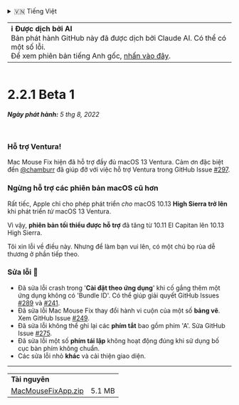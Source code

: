 <details>
<summary>🇻🇳 Tiếng Việt</summary>

[🇬🇧 English (GitHub)](https://github.com/noah-nuebling/mac-mouse-fix/releases/tag/2.2.1-Beta-1)\
[🇦🇩 Català](https://redirect.macmousefix.com/?target=mmf-release&tag=2.2.1-Beta-1&locale=ca)\
[🇩🇪 Deutsch](https://redirect.macmousefix.com/?target=mmf-release&tag=2.2.1-Beta-1&locale=de)\
[🇪🇸 Español](https://redirect.macmousefix.com/?target=mmf-release&tag=2.2.1-Beta-1&locale=es)\
[🇫🇷 Français](https://redirect.macmousefix.com/?target=mmf-release&tag=2.2.1-Beta-1&locale=fr)\
[🇮🇩 Indonesia](https://redirect.macmousefix.com/?target=mmf-release&tag=2.2.1-Beta-1&locale=id)\
[🇮🇹 Italiano](https://redirect.macmousefix.com/?target=mmf-release&tag=2.2.1-Beta-1&locale=it)\
[🇭🇺 Magyar](https://redirect.macmousefix.com/?target=mmf-release&tag=2.2.1-Beta-1&locale=hu)\
[🇳🇱 Nederlands](https://redirect.macmousefix.com/?target=mmf-release&tag=2.2.1-Beta-1&locale=nl)\
[🇵🇱 Polski](https://redirect.macmousefix.com/?target=mmf-release&tag=2.2.1-Beta-1&locale=pl)\
[🇧🇷 Português (Brasil)](https://redirect.macmousefix.com/?target=mmf-release&tag=2.2.1-Beta-1&locale=pt-BR)\
[🇵🇹 Português (Portugal)](https://redirect.macmousefix.com/?target=mmf-release&tag=2.2.1-Beta-1&locale=pt-PT)\
[🇷🇴 Română](https://redirect.macmousefix.com/?target=mmf-release&tag=2.2.1-Beta-1&locale=ro)\
[🇸🇪 Svenska](https://redirect.macmousefix.com/?target=mmf-release&tag=2.2.1-Beta-1&locale=sv)\
**🇻🇳 Tiếng Việt**\
[🇹🇷 Türkçe](https://redirect.macmousefix.com/?target=mmf-release&tag=2.2.1-Beta-1&locale=tr)\
[🇨🇿 Čeština](https://redirect.macmousefix.com/?target=mmf-release&tag=2.2.1-Beta-1&locale=cs)\
[🇬🇷 Ελληνικά](https://redirect.macmousefix.com/?target=mmf-release&tag=2.2.1-Beta-1&locale=el)\
[🇷🇺 Русский](https://redirect.macmousefix.com/?target=mmf-release&tag=2.2.1-Beta-1&locale=ru)\
[🇺🇦 Українська](https://redirect.macmousefix.com/?target=mmf-release&tag=2.2.1-Beta-1&locale=uk)\
[🇮🇱 עברית](https://redirect.macmousefix.com/?target=mmf-release&tag=2.2.1-Beta-1&locale=he)\
[🇸🇦 العربية](https://redirect.macmousefix.com/?target=mmf-release&tag=2.2.1-Beta-1&locale=ar)\
[🇮🇳 हिन्दी](https://redirect.macmousefix.com/?target=mmf-release&tag=2.2.1-Beta-1&locale=hi)\
[🇹🇭 ไทย](https://redirect.macmousefix.com/?target=mmf-release&tag=2.2.1-Beta-1&locale=th)\
[🇨🇳 中文 (简体)](https://redirect.macmousefix.com/?target=mmf-release&tag=2.2.1-Beta-1&locale=zh-Hans)\
[🇨🇳 中文 (繁體)](https://redirect.macmousefix.com/?target=mmf-release&tag=2.2.1-Beta-1&locale=zh-Hant)\
[🇭🇰 中文（香港)](https://redirect.macmousefix.com/?target=mmf-release&tag=2.2.1-Beta-1&locale=zh-HK)\
[🇯🇵 日本語](https://redirect.macmousefix.com/?target=mmf-release&tag=2.2.1-Beta-1&locale=ja)\
[🇰🇷 한국어](https://redirect.macmousefix.com/?target=mmf-release&tag=2.2.1-Beta-1&locale=ko)\
[Help translate Mac Mouse Fix to different languages!](https://github.com/noah-nuebling/mac-mouse-fix/discussions/731)
</details>
<table align=><td>
<b>ℹ️ Được dịch bởi AI</b><br>
Bản phát hành GitHub này đã được dịch bởi Claude AI. Có thể có một số lỗi.<br>
Để xem phiên bản tiếng Anh gốc, <a href="https://github.com/noah-nuebling/mac-mouse-fix/releases/tag/2.2.1-Beta-1">nhấn vào đây</a>.
</td></table>

<table></table>

# 2.2.1 Beta 1
***Ngày phát hành:** 5 thg 8, 2022*

<br>

### Hỗ trợ Ventura!
Mac Mouse Fix hiện đã hỗ trợ đầy đủ macOS 13 Ventura.
Cảm ơn đặc biệt đến [@chamburr](https://github.com/chamburr) đã giúp đỡ với việc hỗ trợ Ventura trong GitHub Issue [#297](https://github.com/noah-nuebling/mac-mouse-fix/issues/297).

### Ngừng hỗ trợ các phiên bản macOS cũ hơn

Rất tiếc, Apple chỉ cho phép phát triển _cho_ macOS 10.13 **High Sierra trở lên** khi phát triển _từ_ macOS 13 Ventura.

Vì vậy, **phiên bản tối thiểu được hỗ trợ** đã tăng từ 10.11 El Capitan lên 10.13 High Sierra.

Tôi xin lỗi về điều này. Nhưng để làm bạn vui lên, có một chú bọ rùa dễ thương ở phần tiếp theo.

### Sửa lỗi 🐞
- Đã sửa lỗi crash trong '**Cài đặt theo ứng dụng**' khi cố gắng thêm một ứng dụng không có 'Bundle ID'. Có thể giúp giải quyết GitHub Issues [#289](https://github.com/noah-nuebling/mac-mouse-fix/issues/289) và [#241](https://github.com/noah-nuebling/mac-mouse-fix/issues/241).
- Đã sửa lỗi Mac Mouse Fix thay đổi hành vi cuộn của một số **bảng vẽ**. Xem GitHub Issue [#249](https://github.com/noah-nuebling/mac-mouse-fix/issues/249).
- Đã sửa lỗi không thể ghi lại các **phím tắt** bao gồm phím 'A'. Sửa GitHub Issue [#275](https://github.com/noah-nuebling/mac-mouse-fix/issues/275).
- Đã sửa lỗi một số **phím tái lập** không hoạt động đúng khi sử dụng bố cục bàn phím không chuẩn.
- Các sửa lỗi nhỏ **khác** và cải thiện giao diện.

---

<table align="start">
<tr>
    <td colspan=2>
        <b>Tài nguyên</b>
    </td>
</tr>
<tr>
    <td><a href="https://github.com/noah-nuebling/mac-mouse-fix/releases/download/2.2.1-Beta-1/MacMouseFixApp.zip">MacMouseFixApp.zip</a></td>
    <td>5.1 MB</td>
</tr>
</table>